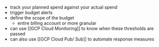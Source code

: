 - track your planned spend against your actual spend
- trigger budget alerts
- define the scope of the budget
	- entire billing account or more granular
- can use [[GCP Cloud Monitoring]] to know when these thresholds are passed
- can also use [[GCP Cloud Pub/ Sub]] to automate response measures